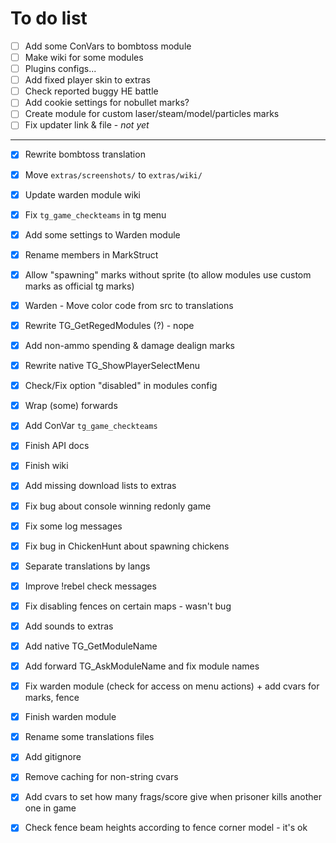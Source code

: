 To do list
==========

- [ ] Add some ConVars to bombtoss module
- [ ] Make wiki for some modules
- [ ] Plugins configs...
- [ ] Add fixed player skin to extras
- [ ] Check reported buggy HE battle
- [ ] Add cookie settings for nobullet marks?
- [ ] Create module for custom laser/steam/model/particles marks
- [ ] Fix updater link & file - *not yet*

---

- [x] Rewrite bombtoss translation
- [x] Move `extras/screenshots/` to `extras/wiki/`
- [x] Update warden module wiki
- [x] Fix `tg_game_checkteams` in tg menu
- [x] Add some settings to Warden module
- [x] Rename members in MarkStruct
- [x] Allow "spawning" marks without sprite (to allow modules use custom marks as official tg marks)
- [x] Warden - Move color code from src to translations
- [x] Rewrite TG_GetRegedModules (?) - nope
- [x] Add non-ammo spending & damage dealign marks
- [x] Rewrite native TG_ShowPlayerSelectMenu
- [x] Check/Fix option "disabled" in modules config
- [x] Wrap (some) forwards
- [x] Add ConVar `tg_game_checkteams`
- [x] Finish API docs
- [x] Finish wiki
- [x] Add missing download lists to extras
- [x] Fix bug about console winning redonly game
- [x] Fix some log messages
- [x] Fix bug in ChickenHunt about spawning chickens
- [x] Separate translations by langs
- [x] Improve !rebel check messages
- [x] Fix disabling fences on certain maps - wasn't bug
- [x] Add sounds to extras
- [x] Add native TG_GetModuleName
- [x] Add forward TG_AskModuleName and fix module names
- [x] Fix warden module (check for access on menu actions) + add cvars for marks, fence
- [x] Finish warden module
- [x] Rename some translations files
- [x] Add gitignore
- [x] Remove caching for non-string cvars
- [x] Add cvars to set how many frags/score give when prisoner kills another one in game
- [x] Check fence beam heights according to fence corner model - it's ok

